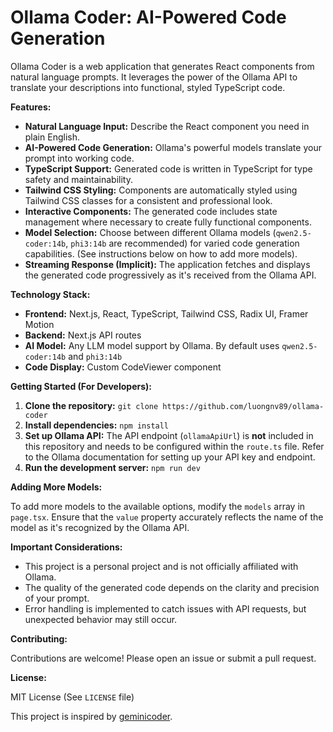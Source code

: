 # Ollama Coder: AI-Powered Code Generation

Ollama Coder is a web application that generates React components from natural language prompts.  It leverages the power of the Ollama API to translate your descriptions into functional, styled TypeScript code.

**Features:**

* **Natural Language Input:** Describe the React component you need in plain English.
* **AI-Powered Code Generation:** Ollama's powerful models translate your prompt into working code.
* **TypeScript Support:**  Generated code is written in TypeScript for type safety and maintainability.
* **Tailwind CSS Styling:** Components are automatically styled using Tailwind CSS classes for a consistent and professional look.
* **Interactive Components:** The generated code includes state management where necessary to create fully functional components.
* **Model Selection:** Choose between different Ollama models (`qwen2.5-coder:14b`, `phi3:14b` are recommended) for varied code generation capabilities.  (See instructions below on how to add more models).
* **Streaming Response (Implicit):** The application fetches and displays the generated code progressively as it's received from the Ollama API.


**Technology Stack:**

* **Frontend:** Next.js, React, TypeScript, Tailwind CSS, Radix UI, Framer Motion
* **Backend:** Next.js API routes
* **AI Model:** Any LLM model support by Ollama. By default uses `qwen2.5-coder:14b` and `phi3:14b`
* **Code Display:**  Custom CodeViewer component


**Getting Started (For Developers):**

1. **Clone the repository:** `git clone https://github.com/luongnv89/ollama-coder`
2. **Install dependencies:** `npm install`
3. **Set up Ollama API:**  The API endpoint (`ollamaApiUrl`) is **not** included in this repository and needs to be configured within the `route.ts` file.  Refer to the Ollama documentation for setting up your API key and endpoint.
4. **Run the development server:** `npm run dev`

**Adding More Models:**

To add more models to the available options, modify the `models` array in `page.tsx`.  Ensure that the `value` property accurately reflects the name of the model as it's recognized by the Ollama API.

**Important Considerations:**

* This project is a personal project and is not officially affiliated with Ollama.
* The quality of the generated code depends on the clarity and precision of your prompt.
* Error handling is implemented to catch issues with API requests, but unexpected behavior may still occur.

**Contributing:**

Contributions are welcome! Please open an issue or submit a pull request.


**License:**

MIT License (See `LICENSE` file)

This project is inspired by [geminicoder](https://github.com/osanseviero/geminicoder).
